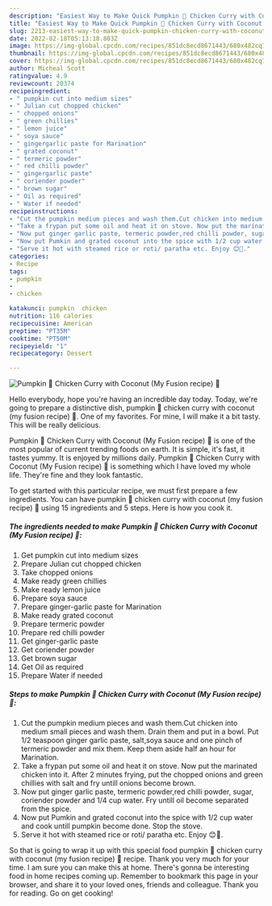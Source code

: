 ```yaml
---
description: "Easiest Way to Make Quick Pumpkin 🐔 Chicken Curry with Coconut (My Fusion recipe) 💛"
title: "Easiest Way to Make Quick Pumpkin 🐔 Chicken Curry with Coconut (My Fusion recipe) 💛"
slug: 2213-easiest-way-to-make-quick-pumpkin-chicken-curry-with-coconut-my-fusion-recipe
date: 2022-02-18T05:13:18.803Z
image: https://img-global.cpcdn.com/recipes/851dc8ecd8671443/680x482cq70/pumpkin-chicken-curry-with-coconut-my-fusion-recipe-recipe-main-photo.jpg
thumbnail: https://img-global.cpcdn.com/recipes/851dc8ecd8671443/680x482cq70/pumpkin-chicken-curry-with-coconut-my-fusion-recipe-recipe-main-photo.jpg
cover: https://img-global.cpcdn.com/recipes/851dc8ecd8671443/680x482cq70/pumpkin-chicken-curry-with-coconut-my-fusion-recipe-recipe-main-photo.jpg
author: Micheal Scott
ratingvalue: 4.9
reviewcount: 20374
recipeingredient:
- " pumpkin cut into medium sizes"
- " Julian cut chopped chicken"
- " chopped onions"
- " green chillies"
- " lemon juice"
- " soya sauce"
- " gingergarlic paste for Marination"
- " grated coconut"
- " termeric powder"
- " red chilli powder"
- " gingergarlic paste"
- " coriender powder"
- " brown sugar"
- " Oil as required"
- " Water if needed"
recipeinstructions:
- "Cut the pumpkin medium pieces and wash them.Cut chicken into medium small pieces and wash them. Drain them and put in a bowl. Put 1/2 teaspoon ginger garlic paste, salt,soya sauce and one pinch of termeric powder and mix them. Keep them aside half an hour for Marination."
- "Take a frypan put some oil and heat it on stove. Now put the marinated chicken into it. After 2 minutes frying, put the chopped onions and green chillies with salt and fry untill onions become brown."
- "Now put ginger garlic paste, termeric powder,red chilli powder, sugar, coriender powder and 1/4 cup water. Fry untill oil become separated from the spice."
- "Now put Pumkin and grated coconut into the spice with 1/2 cup water and cook untill pumpkin become done. Stop the stove."
- "Serve it hot with steamed rice or roti/ paratha etc. Enjoy 😊🍛."
categories:
- Recipe
tags:
- pumpkin
- 
- chicken

katakunci: pumpkin  chicken 
nutrition: 116 calories
recipecuisine: American
preptime: "PT35M"
cooktime: "PT50M"
recipeyield: "1"
recipecategory: Dessert

---
```



![Pumpkin 🐔 Chicken Curry with Coconut (My Fusion recipe) 💛](https://img-global.cpcdn.com/recipes/851dc8ecd8671443/680x482cq70/pumpkin-chicken-curry-with-coconut-my-fusion-recipe-recipe-main-photo.jpg)

Hello everybody, hope you're having an incredible day today. Today, we're going to prepare a distinctive dish, pumpkin 🐔 chicken curry with coconut (my fusion recipe) 💛. One of my favorites. For mine, I will make it a bit tasty. This will be really delicious.



Pumpkin 🐔 Chicken Curry with Coconut (My Fusion recipe) 💛 is one of the most popular of current trending foods on earth. It is simple, it's fast, it tastes yummy. It is enjoyed by millions daily. Pumpkin 🐔 Chicken Curry with Coconut (My Fusion recipe) 💛 is something which I have loved my whole life. They're fine and they look fantastic.


To get started with this particular recipe, we must first prepare a few ingredients. You can have pumpkin 🐔 chicken curry with coconut (my fusion recipe) 💛 using 15 ingredients and 5 steps. Here is how you cook it.

<!--inarticleads1-->

##### The ingredients needed to make Pumpkin 🐔 Chicken Curry with Coconut (My Fusion recipe) 💛:

1. Get  pumpkin cut into medium sizes
1. Prepare  Julian cut chopped chicken
1. Take  chopped onions
1. Make ready  green chillies
1. Make ready  lemon juice
1. Prepare  soya sauce
1. Prepare  ginger-garlic paste for Marination
1. Make ready  grated coconut
1. Prepare  termeric powder
1. Prepare  red chilli powder
1. Get  ginger-garlic paste
1. Get  coriender powder
1. Get  brown sugar
1. Get  Oil as required
1. Prepare  Water if needed




<!--inarticleads2-->

##### Steps to make Pumpkin 🐔 Chicken Curry with Coconut (My Fusion recipe) 💛:

1. Cut the pumpkin medium pieces and wash them.Cut chicken into medium small pieces and wash them. Drain them and put in a bowl. Put 1/2 teaspoon ginger garlic paste, salt,soya sauce and one pinch of termeric powder and mix them. Keep them aside half an hour for Marination.
1. Take a frypan put some oil and heat it on stove. Now put the marinated chicken into it. After 2 minutes frying, put the chopped onions and green chillies with salt and fry untill onions become brown.
1. Now put ginger garlic paste, termeric powder,red chilli powder, sugar, coriender powder and 1/4 cup water. Fry untill oil become separated from the spice.
1. Now put Pumkin and grated coconut into the spice with 1/2 cup water and cook untill pumpkin become done. Stop the stove.
1. Serve it hot with steamed rice or roti/ paratha etc. Enjoy 😊🍛.




So that is going to wrap it up with this special food pumpkin 🐔 chicken curry with coconut (my fusion recipe) 💛 recipe. Thank you very much for your time. I am sure you can make this at home. There's gonna be interesting food in home recipes coming up. Remember to bookmark this page in your browser, and share it to your loved ones, friends and colleague. Thank you for reading. Go on get cooking!
